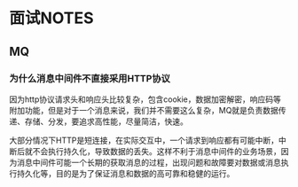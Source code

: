 # 面试NOTES

## MQ

### 为什么消息中间件不直接采用HTTP协议

​		因为http协议请求头和响应头比较复杂，包含cookie，数据加密解密，响应码等附加功能，但是对于一个消息来说，我们并不需要这么复杂，MQ就是负责数据传递、存储、分发，要追求高性能，尽量简洁，快速。

​		大部分情况下HTTP是短连接，在实际交互中，一个请求到响应都有可能中断，中断后就不会执行持久化，导致数据的丢失。这样不利于消息中间件的业务场景，因为消息中间件可能一个长期的获取消息的过程，出现问题和故障要对数据或消息执行持久化等，目的是为了保证消息和数据的高可靠和稳健的运行。

